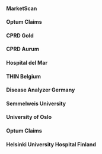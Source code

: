 #### MarketScan

#### Optum Claims

#### CPRD Gold

#### CPRD Aurum

#### Hospital del Mar

#### THIN	Belgium

#### Disease Analyzer Germany

#### Semmelweis University

#### University of Oslo

#### Optum Claims

#### Helsinki University Hospital Finland
